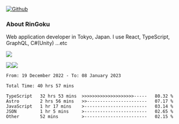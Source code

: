 [![Github](https://img.shields.io/github/followers/RinGoku?label=Follow&style=social)](https://github.com/RinGoku)

### About RinGoku
Web application developer in Tokyo, Japan.
I use React, TypeScript, GraphQL, C#(Unity) ...etc

![](https://github-profile-summary-cards.vercel.app/api/cards/profile-details?username=RinGoku&theme=default)

![](https://github-profile-summary-cards.vercel.app/api/cards/repos-per-language?username=RinGoku&theme=default)![](https://github-profile-summary-cards.vercel.app/api/cards/stats?username=RinGoku&theme=default)

<!--START_SECTION:waka-->

```text
From: 19 December 2022 - To: 08 January 2023

Total Time: 40 hrs 57 mins

TypeScript   32 hrs 53 mins  >>>>>>>>>>>>>>>>>>>>-----   80.32 %
Astro        2 hrs 56 mins   >>-----------------------   07.17 %
JavaScript   1 hr 17 mins    >------------------------   03.14 %
JSON         1 hr 5 mins     >------------------------   02.65 %
Other        52 mins         >------------------------   02.15 %
```

<!--END_SECTION:waka-->
